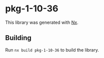 # pkg-1-10-36

This library was generated with [Nx](https://nx.dev).

## Building

Run `nx build pkg-1-10-36` to build the library.
